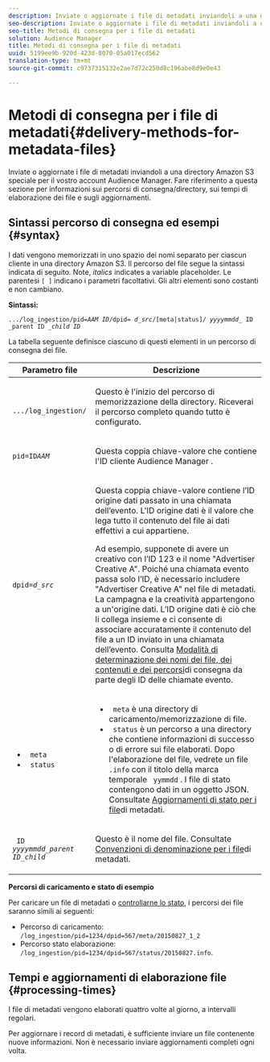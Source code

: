```yaml
---
description: Inviate o aggiornate i file di metadati inviandoli a una directory Amazon S3 speciale per il vostro account Audience Manager. Fare riferimento a questa sezione per informazioni sui percorsi di consegna/directory, sui tempi di elaborazione dei file e sugli aggiornamenti.
seo-description: Inviate o aggiornate i file di metadati inviandoli a una directory Amazon S3 speciale per il vostro account Audience Manager. Fare riferimento a questa sezione per informazioni sui percorsi di consegna/directory, sui tempi di elaborazione dei file e sugli aggiornamenti.
seo-title: Metodi di consegna per i file di metadati
solution: Audience Manager
title: Metodi di consegna per i file di metadati
uuid: 5199ee9b-920d-423d-8070-05a017ecd562
translation-type: tm+mt
source-git-commit: c9737315132e2ae7d72c250d8c196abe8d9e0e43

---
```



# Metodi di consegna per i file di metadati{#delivery-methods-for-metadata-files}

Inviate o aggiornate i file di metadati inviandoli a una directory Amazon S3 speciale per il vostro account Audience Manager. Fare riferimento a questa sezione per informazioni sui percorsi di consegna/directory, sui tempi di elaborazione dei file e sugli aggiornamenti.

## Sintassi percorso di consegna ed esempi {#syntax}

I dati vengono memorizzati in uno spazio dei nomi separato per ciascun cliente in una directory Amazon S3. Il percorso del file segue la sintassi indicata di seguito. Note, *italics* indicates a variable placeholder. Le parentesi `[ ]` indicano i parametri facoltativi. Gli altri elementi sono costanti e non cambiano.

**Sintassi:**
<pre><code>.../log_ingestion/pid=<i>AAM ID</i>/dpid= <i>d_src</i>/[meta|status]/ <i>yyyymmdd</i>_ ID <i>_</i>parent ID <i>_child ID</i></code></pre>

La tabella seguente definisce ciascuno di questi elementi in un percorso di consegna dei file.

<table id="table_E3DB873D4CB3479AA7173838EB9898CE"> 
 <thead> 
  <tr> 
   <th colname="col1" class="entry"> Parametro file </th> 
   <th colname="col2" class="entry"> Descrizione </th> 
  </tr> 
 </thead>
 <tbody> 
  <tr> 
   <td colname="col1"> <p> <code> .../log_ingestion/</code> </p> </td> 
   <td colname="col2"> <p>Questo è l'inizio del percorso di memorizzazione della directory. Riceverai il percorso completo quando tutto è configurato. </p> </td> 
  </tr> 
  <tr> 
   <td colname="col1"> <p> <code>pid=ID<i>AAM</i></code> </p> </td> 
   <td colname="col2"> <p>Questa coppia chiave-valore che contiene l'ID cliente <span class="keyword"> Audience Manager</span> . </p> </td> 
  </tr> 
  <tr> 
   <td colname="col1"> <p> <code>dpid=<i>d_src</i></code> </p> </td> 
   <td colname="col2"> <p>Questa coppia chiave-valore contiene l’ID origine dati passato in una chiamata dell’evento. L'ID origine dati è il valore che lega tutto il contenuto del file ai dati effettivi a cui appartiene. </p> <p>Ad esempio, supponete di avere un creativo con l’ID 123 e il nome "Advertiser Creative A". Poiché una chiamata evento passa solo l’ID, è necessario includere "Advertiser Creative A" nel file di metadati. La campagna e la creatività appartengono a un'origine dati. L’ID origine dati è ciò che li collega insieme e ci consente di associare accuratamente il contenuto del file a un ID inviato in una chiamata dell’evento. Consulta <a href="../../../reporting/audience-optimization-reports/metadata-files-intro/metadata-file-overview.md#how-ids-shape-file-names"> Modalità di determinazione dei nomi dei file, dei contenuti e dei percorsi</a>di consegna da parte degli ID delle chiamate evento. </p> </td> 
  </tr> 
  <tr> 
   <td colname="col1"> 
    <ul id="ul_8AFA4E7FCE984789AF05EA31718F39CD"> 
     <li id="li_A493880F6ECB467DBB590226CC7A5847"> <code> meta</code> </li> 
     <li id="li_2D6DAC956D084A1DB43C9C5B2C821F87"> <code> status</code> </li> 
    </ul> </td> 
   <td colname="col2"> <p> 
     <ul id="ul_5907ADF5B20C4FEC94EF5A09BE02F2CD"> 
      <li id="li_AE70B44FEDCF4A05ADAFF4E49296F67D"> <code> meta</code> è una directory di caricamento/memorizzazione di file. </li> 
      <li id="li_2ADEA90E01364E888CAAAB8A65A6383F"> <code> status</code> è un percorso a una directory che contiene informazioni di successo o di errore sui file elaborati. Dopo l'elaborazione del file, vedrete un file <code> .info</code> con il titolo della marca temporale <code> yymmdd</code> . I file di stato contengono dati in un oggetto JSON. Consultate <a href="../../../reporting/audience-optimization-reports/metadata-files-intro/metadata-update-status.md"> Aggiornamenti di stato per i file</a>di metadati. </li> 
     </ul> </p> </td> 
  </tr> 
  <tr> 
   <td colname="col1"> <p> <code> ID <i>yyyymmdd</i>_<i>parent ID</i>_<i>child</i></code> </p> </td> 
   <td colname="col2"> <p>Questo è il nome del file. Consultate <a href="../../../reporting/audience-optimization-reports/metadata-files-intro/metadata-file-names.md"> Convenzioni di denominazione per i file</a>di metadati. </p> </td> 
  </tr> 
 </tbody> 
</table>

**Percorsi di caricamento e stato di esempio**

Per caricare un file di metadati o [controllarne lo stato](../../../reporting/audience-optimization-reports/metadata-files-intro/metadata-update-status.md), i percorsi dei file saranno simili ai seguenti:

* Percorso di caricamento: `/log_ingestion/pid=1234/dpid=567/meta/20150827_1_2`
* Percorso stato elaborazione: `/log_ingestion/pid=1234/dpid=567/status/20150827.info`.

## Tempi e aggiornamenti di elaborazione file {#processing-times}

I file di metadati vengono elaborati quattro volte al giorno, a intervalli regolari.

Per aggiornare i record di metadati, è sufficiente inviare un file contenente nuove informazioni. Non è necessario inviare aggiornamenti completi ogni volta.
